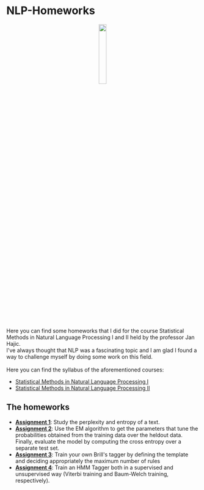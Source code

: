 # NLP-Homeworks
<p align="center"><img style="width:20%" src="https://upload.wikimedia.org/wikipedia/commons/thumb/4/49/Charles-University-symbol-4.png/1024px-Charles-University-symbol-4.png"></p>

Here you can find some homeworks that I did for the course Statistical Methods in Natural Language Processing I and II held by the professor Jan Hajic. <br>
I've always thought that NLP was a fascinating topic and I am glad I found a way to challenge myself by doing some work on this field.
<br><br>
Here you can find the syllabus of the aforementioned courses:
 - [Statistical Methods in Natural Language Processing I](https://ufal.mff.cuni.cz/courses/npfl067)
 - [Statistical Methods in Natural Language Processing II](https://ufal.mff.cuni.cz/courses/npfl068)
## The homeworks
 - **[Assignment 1](Text_perplexity)**: Study the perplexity and entropy of a text.
 - **[Assignment 2](EM_algorithm)**: Use the EM algorithm to get the parameters that tune the probabilities obtained from the training data over the heldout data. Finally, evaluate the model by computing the cross entropy over a separate test set.
 - **[Assignment 3](Brill's%20Tagger)**: Train your own Brill's tagger by defining the template and deciding appropriately the maximum number of rules
 - **[Assignment 4](Viterbi%20and%20Baum-Welch%20Training)**: Train an HMM Tagger both in a supervised and unsupervised way (Viterbi training and Baum-Welch training, respectively).
